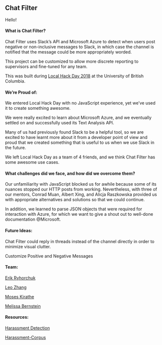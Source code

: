 ## Chat Filter

Hello!

#### What is Chat Filter?

Chat Filter uses Slack’s API and Microsoft Azure to detect when users post negative or non-inclusive messages to Slack, in which case the channel is notified that the message could be more appropriately worded.

This project can be customized to allow more discrete reporting to supervisors and fine-tuned for any team.

This was built during [Local Hack Day 2018](https://localhackday.mlh.io/) at the University of British Columbia.

#### We’re Proud of:

We entered Local Hack Day with no JavaScript experience, yet we’ve used it to create something awesome.

We were really excited to learn about Microsoft Azure, and we eventually settled on and successfully used its Text Analysis API.

Many of us had previously found Slack to be a helpful tool, so we are excited to have learnt more about it from a developer point of view and proud that we created something that is useful to us when we use Slack in the future.

We left Local Hack Day as a team of 4 friends, and we think Chat Filter has some awesome use cases.

#### What challenges did we face, and how did we overcome them?

Our unfamiliarity with JavaScript blocked us for awhile because some of its nuances stopped our HTTP posts from working. 
Nevertheless, with three of our mentors, Conrad Muan, Albert Xing, and Alicja Raszkowska provided us with appropriate alternatives and solutions so that we could continue.

In addition, we learned to parse JSON objects that were required for interaction with Azure, for which we want to give a shout out to well-done documentation @Microsoft.

#### Future Ideas:

Chat Filter could reply in threads instead of the channel directly in order to minimize visual clutter.

Customize Positive and Negative Messages

#### Team:

[Erik Ryhorchuk](https://github.com/AbsoluteSpace)

[Leo Zhang](https://github.com/PhaseRush) 

[Moses Kirathe](https://github.com/moses-kirathe)

[Melissa Bernstein](https://github.com/melissab1238)

#### Resources:

[Harassment Detection](http://wiki.knoesis.org/index.php/Context-Aware_Harassment_Detection_on_Social_Media)

[Harassment-Corpus](https://github.com/Mrezvan94/Harassment-Corpus)
